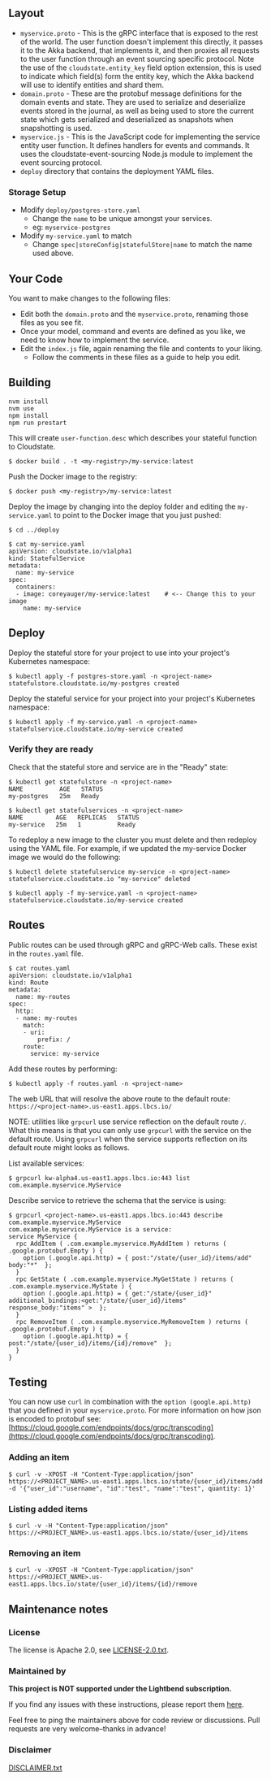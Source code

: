 
## Layout
* `myservice.proto` - This is the gRPC interface that is exposed to the rest of the world. The user function doesn't implement this directly, it passes it to the Akka backend, that implements it, and then proxies all requests to the user function through an event sourcing specific protocol. Note the use of the `cloudstate.entity_key` field option extension, this is used to indicate which field(s) form the entity key, which the Akka backend will use to identify entities and shard them.
* `domain.proto` - These are the protobuf message definitions for the domain events and state. They are used to serialize and deserialize events stored in the journal, as well as being used to store the current state which gets serialized and deserialized as snapshots when snapshotting is used.
* `myservice.js` - This is the JavaScript code for implementing the service entity user function. It defines handlers for events and commands. It uses the cloudstate-event-sourcing Node.js module to implement the event sourcing protocol.
* `deploy` directory that contains the deployment YAML files.

### Storage Setup
* Modify `deploy/postgres-store.yaml`
    * Change the `name` to be unique amongst your services.
    * eg: `myservice-postgres`
* Modify `my-service.yaml` to match
    * Change `spec|storeConfig|statefulStore|name` to match the name used above.

## Your Code
You want to make changes to the following files:
* Edit both the `domain.proto` and the `myservice.proto`, renaming those files as you see fit.
* Once your model, command and events are defined as you like, we need to know how to implement the service.
* Edit the `index.js` file, again renaming the file and contents to your liking.
   * Follow the comments in these files as a guide to help you edit.

## Building
```
nvm install
nvm use
npm install
npm run prestart
```

This will create `user-function.desc` which describes your stateful function to Cloudstate.
```
$ docker build . -t <my-registry>/my-service:latest
```

Push the Docker image to the registry:
```
$ docker push <my-registry>/my-service:latest
```

Deploy the image by changing into the deploy folder and editing the `my-service.yaml` to point to the Docker image that you just pushed:
```
$ cd ../deploy

$ cat my-service.yaml
apiVersion: cloudstate.io/v1alpha1
kind: StatefulService
metadata:
  name: my-service
spec:
  containers:
  - image: coreyauger/my-service:latest    # <-- Change this to your image
    name: my-service
```

## Deploy

Deploy the stateful store for your project to use into your project's Kubernetes namespace:
```
$ kubectl apply -f postgres-store.yaml -n <project-name>
statefulstore.cloudstate.io/my-postgres created
````

Deploy the stateful service for your project into your project's Kubernetes namespace:
```
$ kubectl apply -f my-service.yaml -n <project-name>
statefulservice.cloudstate.io/my-service created
````

### Verify they are ready
Check that the stateful store and service are in the "Ready" state:

```
$ kubectl get statefulstore -n <project-name>
NAME          AGE   STATUS
my-postgres   25m   Ready

$ kubectl get statefulservices -n <project-name>
NAME         AGE   REPLICAS   STATUS
my-service   25m   1          Ready
```

To redeploy a new image to the cluster you must delete and then redeploy using the YAML file. For example, if we updated the my-service Docker image we would do the following:
````
$ kubectl delete statefulservice my-service -n <project-name>
statefulservice.cloudstate.io "my-service" deleted

$ kubectl apply -f my-service.yaml -n <project-name>
statefulservice.cloudstate.io/my-service created
````

## Routes
Public routes can be used through gRPC and gRPC-Web calls.  These exist in the `routes.yaml` file.

```
$ cat routes.yaml
apiVersion: cloudstate.io/v1alpha1
kind: Route
metadata:
  name: my-routes
spec:
  http:
  - name: my-routes
    match:
    - uri:
        prefix: /
    route:
      service: my-service
```

Add these routes by performing:
```
$ kubectl apply -f routes.yaml -n <project-name>
```

The web URL that will resolve the above route to the default route:
`https://<project-name>.us-east1.apps.lbcs.io/`

NOTE: utilities like `grpcurl` use service reflection on the default route `/`.  What this means is that you can only use `grpcurl` with the service on the default route. Using `grpcurl` when the service supports reflection on its default route might looks as follows.

List available services:

```
$ grpcurl kw-alpha4.us-east1.apps.lbcs.io:443 list
com.example.myservice.MyService
```

Describe service to retrieve the schema that the service is using:

```
$ grpcurl <project-name>.us-east1.apps.lbcs.io:443 describe com.example.myservice.MyService
com.example.myservice.MyService is a service:
service MyService {
  rpc AddItem ( .com.example.myservice.MyAddItem ) returns ( .google.protobuf.Empty ) {
    option (.google.api.http) = { post:"/state/{user_id}/items/add" body:"*"  };
  }
  rpc GetState ( .com.example.myservice.MyGetState ) returns ( .com.example.myservice.MyState ) {
    option (.google.api.http) = { get:"/state/{user_id}" additional_bindings:<get:"/state/{user_id}/items" response_body:"items" >  };
  }
  rpc RemoveItem ( .com.example.myservice.MyRemoveItem ) returns ( .google.protobuf.Empty ) {
    option (.google.api.http) = { post:"/state/{user_id}/items/{id}/remove"  };
  }
}
```

## Testing
You can now use `curl` in combination with the `option (google.api.http)` that you defined in your `myservice.proto`.  For more information on how json is encoded to protobuf see: [https://cloud.google.com/endpoints/docs/grpc/transcoding](https://cloud.google.com/endpoints/docs/grpc/transcoding).

### Adding an item
```
$ curl -v -XPOST -H "Content-Type:application/json" https://<PROJECT_NAME>.us-east1.apps.lbcs.io/state/{user_id}/items/add -d '{"user_id":"username", "id":"test", "name":"test", quantity: 1}'
```

### Listing added items
```
$ curl -v -H "Content-Type:application/json" https://<PROJECT_NAME>.us-east1.apps.lbcs.io/state/{user_id}/items
```

### Removing an item
```
$ curl -v -XPOST -H "Content-Type:application/json" https://<PROJECT_NAME>.us-east1.apps.lbcs.io/state/{user_id}/items/{id}/remove
```

## Maintenance notes

### License
The license is Apache 2.0, see [LICENSE-2.0.txt](LICENSE-2.0.txt).

### Maintained by
__This project is NOT supported under the Lightbend subscription.__

If you find any issues with these instructions, please report them [here](https://github.com/lightbend/cloudstate-samples/pull/link_to_issue_tracker).

Feel free to ping the maintainers above for code review or discussions. Pull requests are very welcome–thanks in advance!


### Disclaimer

[DISCLAIMER.txt](../DISCLAIMER.txt)
